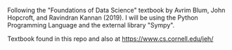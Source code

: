 Following the "Foundations of Data Science" textbook by Avrim Blum, John Hopcroft, and Ravindran Kannan (2019).
I will be using the Python Programming Language and the external library "Sympy".

Textbook found in this repo and also at https://www.cs.cornell.edu/jeh/
